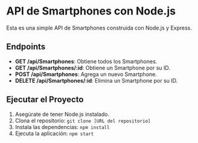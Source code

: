 # API de Smartphones con Node.js

Esta es una simple API de Smartphones construida con Node.js y Express.

## Endpoints

- **GET /api/Smartphones**: Obtiene todos los Smartphones.
- **GET /api/Smartphones/:id**: Obtiene un Smartphone por su ID.
- **POST /api/Smartphones**: Agrega un nuevo Smartphone.
- **DELETE /api/Smartphones/:id**: Elimina un Smartphone por su ID.

## Ejecutar el Proyecto

1. Asegúrate de tener Node.js instalado.
2. Clona el repositorio: `git clone [URL del repositorio]`
3. Instala las dependencias: `npm install`
4. Ejecuta la aplicación: `npm start`

